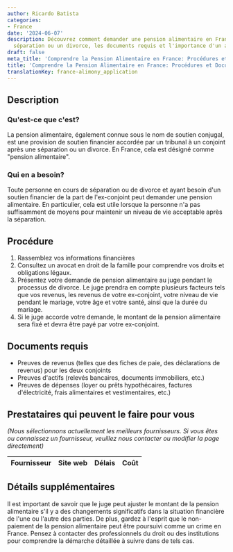 ```yaml
---
author: Ricardo Batista
categories:
- France
date: '2024-06-07'
description: Découvrez comment demander une pension alimentaire en France après une
  séparation ou un divorce, les documents requis et l'importance d'un avocat spécialisé.
draft: false
meta_title: 'Comprendre la Pension Alimentaire en France: Procédures et Documents'
title: 'Comprendre la Pension Alimentaire en France: Procédures et Documents'
translationKey: france-alimony_application
---
```


## Description

### Qu'est-ce que c'est?
La pension alimentaire, également connue sous le nom de soutien conjugal, est une provision de soutien financier accordée par un tribunal à un conjoint après une séparation ou un divorce. En France, cela est désigné comme "pension alimentaire".

### Qui en a besoin?
Toute personne en cours de séparation ou de divorce et ayant besoin d'un soutien financier de la part de l'ex-conjoint peut demander une pension alimentaire. En particulier, cela est utile lorsque la personne n'a pas suffisamment de moyens pour maintenir un niveau de vie acceptable après la séparation.

## Procédure

1. Rassemblez vos informations financières
2. Consultez un avocat en droit de la famille pour comprendre vos droits et obligations légaux.
3. Présentez votre demande de pension alimentaire au juge pendant le processus de divorce. Le juge prendra en compte plusieurs facteurs tels que vos revenus, les revenus de votre ex-conjoint, votre niveau de vie pendant le mariage, votre âge et votre santé, ainsi que la durée du mariage.
4. Si le juge accorde votre demande, le montant de la pension alimentaire sera fixé et devra être payé par votre ex-conjoint.

## Documents requis

- Preuves de revenus (telles que des fiches de paie, des déclarations de revenus) pour les deux conjoints
- Preuves d'actifs (relevés bancaires, documents immobiliers, etc.)
- Preuves de dépenses (loyer ou prêts hypothécaires, factures d'électricité, frais alimentaires et vestimentaires, etc.)

## Prestataires qui peuvent le faire pour vous

_(Nous sélectionnons actuellement les meilleurs fournisseurs. Si vous êtes ou connaissez un fournisseur, veuillez nous contacter ou modifier la page directement)_

| Fournisseur     |     Site web    |     Délais       |       Coût       |
| --------------- | --------------- |  :-------------: | :-------------: |

## Détails supplémentaires
Il est important de savoir que le juge peut ajuster le montant de la pension alimentaire s'il y a des changements significatifs dans la situation financière de l'une ou l'autre des parties. De plus, gardez à l'esprit que le non-paiement de la pension alimentaire peut être poursuivi comme un crime en France. Pensez à contacter des professionnels du droit ou des institutions pour comprendre la démarche détaillée à suivre dans de tels cas.